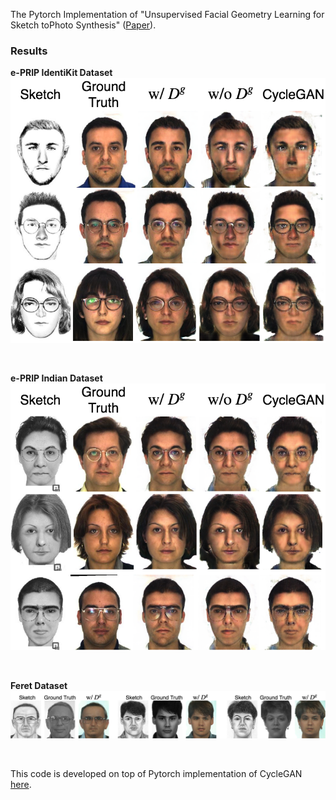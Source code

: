 The Pytorch Implementation of "Unsupervised Facial Geometry Learning for Sketch toPhoto Synthesis" ([Paper](https://arxiv.org/pdf/1810.05361.pdf)). 

### Results

**e-PRIP IdentiKit Dataset**
![IdentiKit](/results/identikit.png)

<br/>

**e-PRIP Indian Dataset**
![IdentiKit](/results/indian.png)

<br/>

**Feret Dataset**
![Feret](/results/feret.png)

<br/>

This code is developed on top of Pytorch implementation of CycleGAN [here](https://github.com/junyanz/pytorch-CycleGAN-and-pix2pix).


